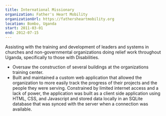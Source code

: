 ```yaml
---
title: International Missionary
organization: Father's Heart Mobility
organizationUrl: https://fathersheartmobility.org
location: Bombo, Uganda
start: 2011-03-01
end: 2012-07-15
---
```


Assisting with the training and development of leaders and systems in churches and non-governmental organizations doing relief work throughout Uganda, specifically to those with Disabilities.
- Oversaw the construction of several buildings at the organizations training center.
- Built and maintained a custom web application that allowed the organization to more easily track the progress of their projects and the people they were serving. Constrained by limited internet access and a lack of power, the application was built as a client side application using HTML, CSS, and Javascript and stored data locally in an SQLite database that was synced with the server when a connection was available.